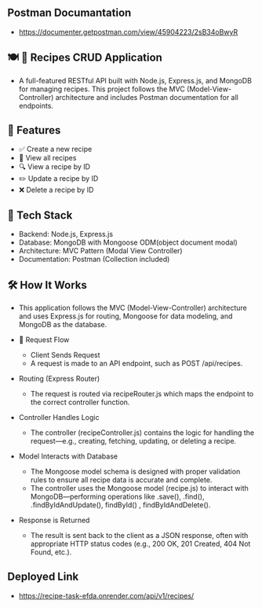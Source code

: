 ## Postman Documantation
- https://documenter.getpostman.com/view/45904223/2sB34oBwyR

## 🍽️ 🍲 Recipes CRUD Application
- A full-featured RESTful API built with Node.js, Express.js, and MongoDB for managing recipes. This project follows the MVC (Model-View-Controller) architecture and includes Postman documentation for all endpoints.

## 📌 Features
- ✅ Create a new recipe
- 📄 View all recipes
- 🔍 View a recipe by ID
- ✏️ Update a recipe by ID
- ❌ Delete a recipe by ID

## 🧱 Tech Stack
- Backend: Node.js, Express.js
- Database: MongoDB with Mongoose ODM(object document modal)
- Architecture: MVC Pattern (Modal View Controller)
- Documentation: Postman (Collection included)

## 🛠️ How It Works
- This application follows the MVC (Model-View-Controller) architecture and uses Express.js for routing, Mongoose for data modeling, and MongoDB as the database.

- 🔁 Request Flow
    - Client Sends Request
    - A request is made to an API endpoint, such as POST /api/recipes.

- Routing (Express Router)
    - The request is routed via recipeRouter.js which maps the endpoint to the correct controller function.

- Controller Handles Logic
    - The controller (recipeController.js) contains the logic for handling the request—e.g., creating, fetching, updating, or deleting a recipe.

- Model Interacts with Database
    - The Mongoose model schema is designed with proper validation rules to ensure all recipe data is accurate and complete.
    - The controller uses the Mongoose model (recipe.js) to interact with MongoDB—performing operations like .save(), .find(), .findByIdAndUpdate(), findById() , findByIdAndDelete().

- Response is Returned
    - The result is sent back to the client as a JSON response, often with appropriate HTTP status codes (e.g., 200 OK, 201 Created, 404 Not Found, etc.).

## Deployed Link
- https://recipe-task-efda.onrender.com/api/v1/recipes/
